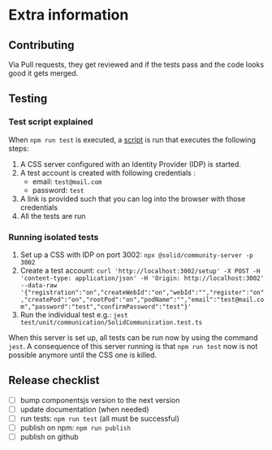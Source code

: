 # Extra information

## Contributing

Via Pull requests, they get reviewed and if the tests pass and the code looks good it gets merged.

## Testing

### Test script explained

When `npm run test` is executed, a [script](../run_tests.sh) is run that executes the following steps:
1. A CSS server configured with an Identity Provider (IDP) is started.
2. A test account is created with following credentials :
   * email: `test@mail.com`
   * password: `test`
3. A link is provided such that you can log into the browser with those credentials
4. All the tests are run

### Running isolated tests

1. Set up a CSS with IDP on port 3002: `npx @solid/community-server -p 3002`
2. Create a test account: `curl 'http://localhost:3002/setup' -X POST -H 'content-type: application/json' -H 'Origin: http://localhost:3002' --data-raw '{"registration":"on","createWebId":"on","webId":"","register":"on","createPod":"on","rootPod":"on","podName":"","email":"test@mail.com","password":"test","confirmPassword":"test"}'`
3. Run the individual test e.g.: `jest test/unit/communication/SolidCommunication.test.ts`
 
When this server is set up, all tests can be run now by using the command `jest`.
A consequence of this server running is that `npm run test` now is not possible anymore until the CSS one is killed.

## Release checklist

- [ ] bump componentsjs version to the next version
- [ ] update documentation (when needed)
- [ ] run tests: `npm run test` (all must be successful)
- [ ] publish on npm: `npm run publish`
- [ ] publish on github
